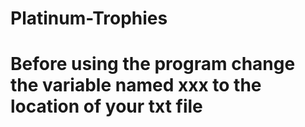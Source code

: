 # Platinum-Trophies

# Before using the program change the variable named xxx to the location of your txt file

